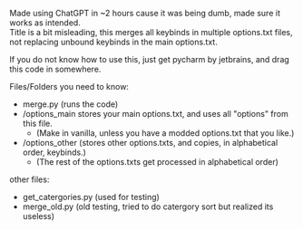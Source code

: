 Made using ChatGPT in ~2 hours cause it was being dumb, made sure it works as intended.  
Title is a bit misleading, this merges all keybinds in multiple options.txt files, not replacing unbound keybinds in the main options.txt.   

If you do not know how to use this, just get pycharm by jetbrains, and drag this code in somewhere.  

Files/Folders you need to know: 
+ merge.py (runs the code)
+ /options_main stores your main options.txt, and uses all "options" from this file.
  - (Make in vanilla, unless you have a modded options.txt that you like.)
+ /options_other (stores other options.txts, and copies, in alphabetical order, keybinds.)
  - (The rest of the options.txts get processed in alphabetical order)

other files:
+ get_catergories.py (used for testing)
+ merge_old.py (old testing, tried to do catergory sort but realized its useless)
